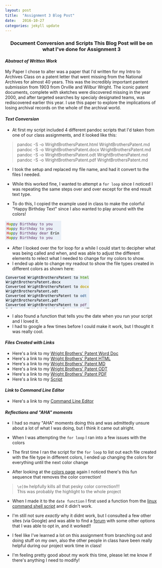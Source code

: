 ```yaml
---
layout: post
title:  "Assignment 3 Blog Post"
date:   2016-10-27
categories: jekyll update
---
```


<h3> <center> Document Conversion and Scripts 
This Blog Post will be on what I've done for Assignment 3  </center> </h3>

#### *Abstract of Written Work*

My Paper I chose to alter was a paper that I'd written for my Intro to Archives Class on 
a patent letter that went missing from the National Archives for almost 40 years. 
This was the incredibly important pantent submission from 1903 from Orville and 
Wilbur Wright. The iconic patent documents, complete with sketches were discovered 
missing in the year 2000, and after targeted searches by specialy designated teams, 
was rediscovered earlier this year. I use this paper to explore the implications
of losing archival records on the whole of the archival world.


#### *Text Conversion*

- At first my script included 4 different pandoc scripts that I'd taken from one of our class assignments, and it looked like this: 

> pandoc -S -o WrightBrothersPatent.html WrightBrothersPatent.md <br>
> pandoc -S -o WrightBrothersPatent.docx WrightBrothersPatent.md <br>
> pandoc -S -o WrightBrothersPatent.odt WrightBrothersPatent.md <br>
> pandoc -S -o WrightBrothersPatent.pdf WrightBrothersPatent.md <br>

- I took the setup and replaced my file name, and had it convert to the files I needed.
- While this worked fine, I wanted to attempt a `for loop` since I noticed I was 
repeating the same steps over and over except for the end result text type. 

- To do this, I copied the example used in class to make the colorful "Happy Birthday Text" since I also wanted to play around with the colors! 

![Happy Birthday](/images/image-1.png)

- After I looked over the for loop for a while I could start to decipher what was being called and when, and was able to adjust the different elements to relect what I needed to change for my colors to show.
- I ended up able to change my readout to show the file types created in different colors as shown here: 

![File Conversion](/images/image-2.jpg)

- I also found a function that tells you the date when you run your script and I loved it. 
- I had to google a few times before I could make it work, but I thought it was really cool.

#### *Files Created with Links*

- Here's a link to my [Wright Brothers' Patent Word Doc](https://github.com/inls161/assignment-3-ErinGray19/blob/master/WrightBrothersPatent.docx)
- Here's a link to my [Wright Brothers' Patent HTML](https://github.com/inls161/assignment-3-ErinGray19/blob/master/WrightBrothersPatent.html)
- Here's a link to my [Wright Brothers' Patent MD](https://github.com/inls161/assignment-3-ErinGray19/blob/master/WrightBrothersPatent.md)
- Here's a link to my [Wright Brothers' Patent ODT](https://github.com/inls161/assignment-3-ErinGray19/blob/master/WrightBrothersPatent.odt)
- Here's a link to my [Wright Brothers' Patent PDF](https://github.com/inls161/assignment-3-ErinGray19/blob/master/WrightBrothersPatent.pdf)
- Here's a link to my [Script](https://github.com/inls161/assignment-3-ErinGray19/blob/master/ErinGray19-convert-docs.sh)


#### *Link to Command Line Editor*

- Here's a link to my [Command Line Editor](https://ide.c9.io/eringray19/assignment3)

#### *Reflections and "AHA" moments*

- I had so many "AHA" moments doing this and was admittedly unsure about a lot of what I was doing, but I think it came out alright.

- When I was attempting the `for loop` I ran into a few issues with the colors 
- The first time I ran the script for the `for loop` to list out each file created with the file type in different colors, I ended up changing the colors for everything until the next color change
- After looking at the [colors page](http://misc.flogisoft.com/bash/tip_colors_and_formatting) again I noticed there's this fun sequence that removes the color correction!

> `\e[0m` helpfully kills all that pesky color correction!!! <br>
> This was probably the highlight to the whole project

- When I made it to the `date function` I first used a function from the [linux command shell script](http://linuxcommand.org/lc3_wss0020.php) and it didn't work.
- I'm still not sure *exactly* why it didnt work, but I consulted a few other sites (via Google) and was able to find a [forum](http://stackoverflow.com/questions/1401482/yyyy-mm-dd-format-date-in-shell-script)
with some other options that I was able to opt in, and it worked!! 

- I feel like I've learned a lot on this assignment from branching out and doing stuff on my own, also the other people in class have been really helpful during our project work time in class!
- I'm feeling pretty good about my work this time, please let me know if there's anything I need to modify!